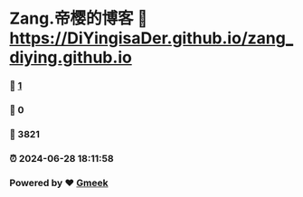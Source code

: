 # Zang.帝樱的博客 :link: https://DiYingisaDer.github.io/zang_diying.github.io 
### :page_facing_up: [1](https://DiYingisaDer.github.io/zang_diying.github.io/tag.html) 
### :speech_balloon: 0 
### :hibiscus: 3821 
### :alarm_clock: 2024-06-28 18:11:58 
### Powered by :heart: [Gmeek](https://github.com/Meekdai/Gmeek)
